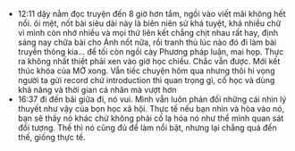 - 12:11 dậy nằm đọc truyện đến 8 giờ hơn tắm, ngồi vào viết mãi không hết nổi. ôi mệt, nốt bài siêu dài này là biên niên sử khá tuyệt, khá nhiều chữ vì mình còn nhớ nhiều và mọi thứ liên kết chẳng chịt nhau rất hay, định sáng nay chữa bài cho Ánh nốt nữa, rồi tranh thủ lúc nào đó đi làm bài truyền thông kia... để tối còn ngồi cày Phương pháp luận, mai họp. Thực ra không nhất thiết phải xen vào giờ học chiều. Chắc vẫn được. Mới kết thúc khóa của MỞ xong. Vẫn tiếc chuyện hôm qua nhưng thôi hi vọng người ta gửi record chứ introduction thì quan trọng gì, cố học và dùng khả năng và thời gian cá nhân mà vượt hơn
- 16:37 đi đến bãi giữa đi, nó vui. Mình vẫn luôn phản đối những cái nhìn lý thuyết như vậy của bọn học xã hội. Thực tế nếu bạn nhìn và hòa vào nó, bạn sẽ thấy nó khác chứ không phải cố lạ hóa nó như thể mình quan sát đối tượng. Thế thì nó cũng đủ để làm nổi bật, nhưng lại chẳng quá đến thế, giống thực tế.